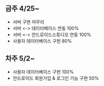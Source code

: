 
## 금주 4/25~
- 서버 구현 마무리
- 서버 <-> 데이터베이스 연동 100%
- 서버 <-> 안드로이드스튜디오 연동 100%
- 사용자 데이터베이스 구현 80%

## 차주 5/2~
- 사용자 데이터베이스 구현 100%
- 안드로이드 회원가입 & 로그인 기능 구현 50%
